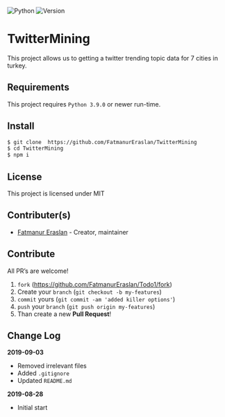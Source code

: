 ![Python](https://img.shields.io/badge/python-3.9.0-green.svg)
![Version](https://img.shields.io/badge/version-0.1.1-yellow.svg)

# TwitterMining

This project allows us to getting  a twitter trending topic data for 7 cities in turkey.
## Requirements

This project requires `Python 3.9.0` or newer run-time.

## Install


```sh
$ git clone  https://github.com/FatmanurEraslan/TwitterMining
$ cd TwitterMining
$ npm i
```





## License

This project is licensed under MIT


## Contributer(s)

- [Fatmanur Eraslan](https://github.com/FatmanurEraslan) - Creator, maintainer

## Contribute

All PR’s are welcome!

1. `fork` (https://github.com/FatmanurEraslan/Todo1/fork)
1. Create your `branch` (`git checkout -b my-features`)
1. `commit` yours (`git commit -am 'added killer options'`)
1. `push` your `branch` (`git push origin my-features`)
1. Than create a new **Pull Request**!

## Change Log

**2019-09-03**

- Removed irrelevant files
- Added `.gitignore`
- Updated `README.md`

**2019-08-28**

- Initial start